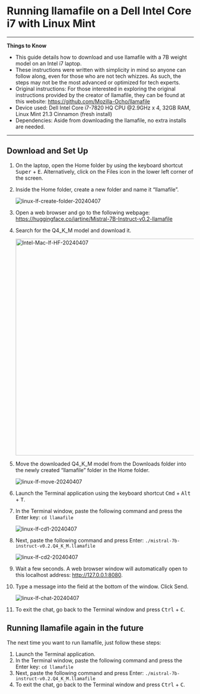 # Running llamafile on a Dell Intel Core i7 with Linux Mint

---
**Things to Know**
* This guide details how to download and use llamafile with a 7B weight model on an Intel i7 laptop.
* These instructions were written with simplicity in mind so anyone can follow along, even for those who are not tech whizzes. As such, the steps may not be the most advanced or optimized for tech experts.
* Original instructions: For those interested in exploring the original instructions provided by the creator of llamafile, they can be found at this website: https://github.com/Mozilla-Ocho/llamafile
* Device used: Dell Intel Core i7-7820 HQ CPU @2.9GHz x 4, 32GB RAM, Linux Mint 21.3 Cinnamon (fresh install)
* Dependencies: Aside from downloading the llamafile, no extra installs are needed.
---
## Download and Set Up
1. On the laptop, open the Home folder by using the keyboard shortcut <kbd>Super</kbd> + <kbd>E</kbd>. Alternatively, click on the Files icon in the lower left corner of the screen. 
2. Inside the Home folder, create a new folder and name it “llamafile”.
   
   ![linux-lf-create-folder-20240407](https://github.com/damnkittyworks/Local-LLMs-nonGPU-computers/assets/161262078/6e691528-1f61-4737-9153-3d24e99b1979)


3. Open a web browser and go to the following webpage: https://huggingface.co/jartine/Mistral-7B-Instruct-v0.2-llamafile
4. Search for the Q4_K_M model and download it.
   
   <img width="583" alt="Intel-Mac-lf-HF-20240407" src="https://github.com/damnkittyworks/Local-LLMs-nonGPU-computers/assets/161262078/36b76a4e-9f1b-4dc5-a382-afe880a34ecc">

5. Move the downloaded Q4_K_M model from the Downloads folder into the newly created “llamafile” folder in the Home folder.
   
   ![linux-lf-move-20240407](https://github.com/damnkittyworks/Local-LLMs-nonGPU-computers/assets/161262078/443cc6ed-b7e6-4d56-8b6c-f77d70e405f8)


6. Launch the Terminal application using the keyboard shortcut <kbd>Cmd</kbd> + <kbd>Alt</kbd> + <kbd>T</kbd>.

7. In the Terminal window, paste the following command and press the Enter key: `cd llamafile`
    
    ![linux-lf-cd1-20240407](https://github.com/damnkittyworks/Local-LLMs-nonGPU-computers/assets/161262078/44826b15-78d8-4da8-9f06-2cc9bdaccec6)


8. Next, paste the following command and press Enter: `./mistral-7b-instruct-v0.2.Q4_K_M.llamafile`
    
    ![linux-lf-cd2-20240407](https://github.com/damnkittyworks/Local-LLMs-nonGPU-computers/assets/161262078/592aa02c-b584-4b8f-a8e0-6c0dd284b0f2)


9. Wait a few seconds. A web browser window will automatically open to this localhost address: http://127.0.0.1:8080.
10. Type a message into the field at the bottom of the window. Click Send.
    
    ![linux-lf-chat-20240407](https://github.com/damnkittyworks/Local-LLMs-nonGPU-computers/assets/161262078/f7508cba-4420-402b-854f-9b4b5e8402fc)

11. To exit the chat, go back to the Terminal window and press <kbd>Ctrl</kbd> + <kbd>C</kbd>.

## Running llamafile again in the future
The next time you want to run llamafile, just follow these steps:
1. Launch the Terminal application.
2. In the Terminal window, paste the following command and press the Enter key: `cd llamafile` 
3. Next, paste the following command and press Enter: `./mistral-7b-instruct-v0.2.Q4_K_M.llamafile`
5. To exit the chat, go back to the Terminal window and press <kbd>Ctrl</kbd> + <kbd>C</kbd>.
